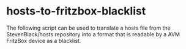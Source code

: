 # hosts-to-fritzbox-blacklist

The following script can be used to translate a hosts file from the StevenBlack/hosts repository into a format that is readable by a AVM FritzBox device as a blacklist.
